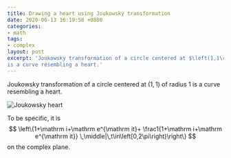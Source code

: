 ```yaml
---
title: Drawing a heart using Joukowsky transformation
date: 2020-06-13 16:19:58 +0800
categories:
- math
tags:
- complex
layout: post
excerpt: 'Joukowsky transformation of a circle centered at $\left(1,1\right)$ of radius $1$
is a curve resembling a heart.'
---
```


Joukowsky transformation of a circle centered at $\left(1,1\right)$ of radius $1$
is a curve resembling a heart.

![Joukowsky heart]({{page.figure}}joukowsky_heart.png)

To be specific, it is
$$
    \left\{1+\mathrm i+\mathrm e^{\mathrm it}+
    \frac1{1+\mathrm i+\mathrm e^{\mathrm it}}
    \,\middle|\,t\in\left[0,2\pi\right)\right\}
$$
on the complex plane.
